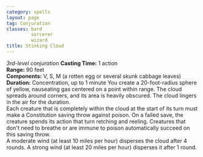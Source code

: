 ```yaml
---
category: spells
layout: page
tag: Conjuration
classes: bard
         sorcerer
         wizard
title: Stinking Cloud 
---
```

_3rd-level conjuration_ 
**Casting Time:** 1 action    
**Range:** 90 feet    
**Components:** V, S, M (a rotten egg or several skunk cabbage leaves)    
**Duration:** Concentration, up to 1 minute 
You create a 20-foot-radius sphere of yellow, nauseating gas centered on a point within range. The cloud spreads around corners, and its area is heavily obscured. The cloud lingers in the air for the duration.    
Each creature that is completely within the cloud at the start of its turn must make a Constitution saving throw against poison. On a failed save, the creature spends its action that turn retching and reeling. Creatures that don't need to breathe or are immune to poison automatically succeed on this saving throw.    
A moderate wind (at least 10 miles per hour) disperses the cloud after 4 rounds. A strong wind (at least 20 miles per hour) disperses it after 1 round. 